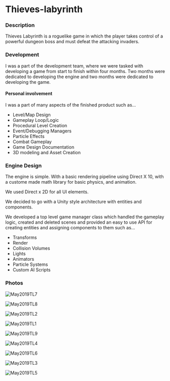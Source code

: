 # Thieves-labyrinth

### Description
Thieves Labyrinth is a roguelike game in which the player takes control of a powerful dungeon boss and must defeat the attacking invaders.

### Development
I was a part of the development team, where we were tasked with developing a game from start to finish within four months. Two months were dedicated to developing the engine and two months were dedicated to developing the game. 

#### Personal involvement
I was a part of many aspects of the finished product such as...
- Level/Map Design
- Gameplay Loop/Logic
- Procedural Level Creation
- Event/Debugging Managers
- Particle Effects
- Combat Gameplay
- Game Design Documentation
- 3D modeling and Asset Creation

### Engine Design
The engine is simple. With a basic rendering pipeline using Direct X 10, with a custome made math library for basic physics, and animation. 

We used Direct x 2D for all UI elements.

We decided to go with a Unity style architecture with entities and components. 

We developed a top level game manager class which handled the gameplay logic, created and deleted scenes and provided an easy to use API for creating entities and assigning components to them such as...
- Transforms
- Render
- Collision Volumes
- Lights
- Animators
- Particle Systems
- Custom AI Scripts

### Photos
![May2019TL7](https://github.com/BrendenDomingo/Thieves-labyrinth/assets/63617812/ddabdda2-f86f-48ab-af1b-4b1f1b59cacd)

![May2019TL8](https://github.com/BrendenDomingo/Thieves-labyrinth/assets/63617812/bda7c0f4-39c0-4c5c-9141-47c2935f87d9)

![May2019TL2](https://github.com/BrendenDomingo/Thieves-labyrinth/assets/63617812/cee57bfa-6323-422e-803c-12ad3f40f822)

![May2019TL1](https://github.com/BrendenDomingo/Thieves-labyrinth/assets/63617812/75fda494-7512-4182-b7fc-6e2872b8ada8)

![May2019TL9](https://github.com/BrendenDomingo/Thieves-labyrinth/assets/63617812/28deec57-bbd1-4da4-829b-08183b485538)

![May2019TL4](https://github.com/BrendenDomingo/Thieves-labyrinth/assets/63617812/b688408b-32c3-4f53-a907-156c7f1a5adc)

![May2019TL6](https://github.com/BrendenDomingo/Thieves-labyrinth/assets/63617812/e1e75fa2-b571-4065-96a1-79ad7a5bbc2a)

![May2019TL3](https://github.com/BrendenDomingo/Thieves-labyrinth/assets/63617812/a851949c-9aa6-49a4-ab8b-eccb50cfcc69)

![May2019TL5](https://github.com/BrendenDomingo/Thieves-labyrinth/assets/63617812/d07347de-e720-453a-ab91-c06cae232aff)
